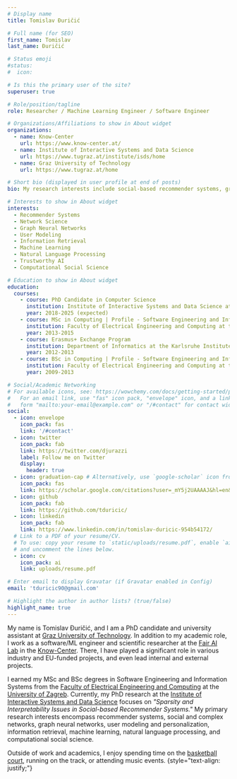 ```yaml
---
# Display name
title: Tomislav Đuričić

# Full name (for SEO)
first_name: Tomislav
last_name: Đuričić

# Status emoji
#status:
#  icon: 

# Is this the primary user of the site?
superuser: true

# Role/position/tagline
role: Researcher / Machine Learning Engineer / Software Engineer

# Organizations/Affiliations to show in About widget
organizations:
  - name: Know-Center
    url: https://www.know-center.at/
  - name: Institute of Interactive Systems and Data Science
    url: https://www.tugraz.at/institute/isds/home
  - name: Graz University of Technology
    url: https://www.tugraz.at/home

# Short bio (displayed in user profile at end of posts)
bio: My research interests include social-based recommender systems, graph neural networks and user modeling.

# Interests to show in About widget
interests:
  - Recommender Systems
  - Network Science
  - Graph Neural Networks
  - User Modeling
  - Information Retrieval
  - Machine Learning
  - Natural Language Processing
  - Trustworthy AI
  - Computational Social Science

# Education to show in About widget
education:
  courses:
    - course: PhD Candidate in Computer Science
      institution: Institute of Interactive Systems and Data Science at the Graz University of Technology
      year: 2018-2025 (expected)
    - course: MSc in Computing | Profile - Software Engineering and Information Systems
      institution: Faculty of Electrical Engineering and Computing at the University of Zagreb
      year: 2013-2015
    - course: Erasmus+ Exchange Program
      institution: Department of Informatics at the Karlsruhe Institute of Technology
      year: 2012-2013
    - course: BSc in Computing | Profile - Software Engineering and Information Systems
      institution: Faculty of Electrical Engineering and Computing at the University of Zagreb
      year: 2009-2013

# Social/Academic Networking
# For available icons, see: https://wowchemy.com/docs/getting-started/page-builder/#icons
#   For an email link, use "fas" icon pack, "envelope" icon, and a link in the
#   form "mailto:your-email@example.com" or "/#contact" for contact widget.
social:
  - icon: envelope
    icon_pack: fas
    link: '/#contact'
  - icon: twitter
    icon_pack: fab
    link: https://twitter.com/djurazzi
    label: Follow me on Twitter
    display:
      header: true
  - icon: graduation-cap # Alternatively, use `google-scholar` icon from `ai` icon pack
    icon_pack: fas
    link: https://scholar.google.com/citations?user=_mY5j2UAAAAJ&hl=en&oi=sra
  - icon: github
    icon_pack: fab
    link: https://github.com/tduricic/
  - icon: linkedin
    icon_pack: fab
    link: https://www.linkedin.com/in/tomislav-duricic-954b54172/
  # Link to a PDF of your resume/CV.
  # To use: copy your resume to `static/uploads/resume.pdf`, enable `ai` icons in `params.yaml`,
  # and uncomment the lines below.
  - icon: cv
    icon_pack: ai
    link: uploads/resume.pdf

# Enter email to display Gravatar (if Gravatar enabled in Config)
email: 'tduricic90@gmail.com'

# Highlight the author in author lists? (true/false)
highlight_name: true
---
```


My name is Tomislav Đuričić, and I am a PhD candidate and university assistant at [Graz University of Technology](https://www.tugraz.at/home). In addition to my academic role, I work as a software/ML engineer and scientific researcher at the [Fair AI Lab](https://www.know-center.at/research/forschung-am-know-center/fair-ai/) in the [Know-Center](https://www.know-center.at/). There, I have played a significant role in various industry and EU-funded projects, and even lead internal and external projects.

I earned my MSc and BSc degrees in Software Engineering and Information Systems from the [Faculty of Electrical Engineering and Computing](https://www.fer.unizg.hr/en) at the [University of Zagreb](http://www.unizg.hr/homepage/). Currently, my PhD research at the [Institute of Interactive Systems and Data Science](https://www.tugraz.at/institute/isds/home) focuses on *"Sparsity and Interpretability Issues in Social-based Recommender Systems."* My primary research interests encompass recommender systems, social and complex networks, graph neural networks, user modeling and personalization, information retrieval, machine learning, natural language processing, and computational social science.

Outside of work and academics, I enjoy spending time on the [basketball court](https://www.crohoops.com/team/gold-diggers/), running on the track, or attending music events.
{style="text-align: justify;"}
